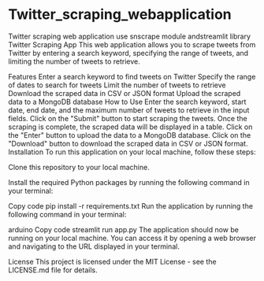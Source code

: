 # Twitter_scraping_webapplication
Twitter scraping web application use snscrape  module andstreamlit library
Twitter Scraping App
This web application allows you to scrape tweets from Twitter by entering a search keyword, specifying the range of tweets, and limiting the number of tweets to retrieve.

Features
Enter a search keyword to find tweets on Twitter
Specify the range of dates to search for tweets
Limit the number of tweets to retrieve
Download the scraped data in CSV or JSON format
Upload the scraped data to a MongoDB database
How to Use
Enter the search keyword, start date, end date, and the maximum number of tweets to retrieve in the input fields.
Click on the "Submit" button to start scraping the tweets.
Once the scraping is complete, the scraped data will be displayed in a table.
Click on the "Enter" button to upload the data to a MongoDB database.
Click on the "Download" button to download the scraped data in CSV or JSON format.
Installation
To run this application on your local machine, follow these steps:

Clone this repository to your local machine.

Install the required Python packages by running the following command in your terminal:

Copy code
pip install -r requirements.txt
Run the application by running the following command in your terminal:

arduino
Copy code
streamlit run app.py
The application should now be running on your local machine. You can access it by opening a web browser and navigating to the URL displayed in your terminal.

License
This project is licensed under the MIT License - see the LICENSE.md file for details.





